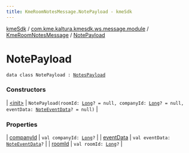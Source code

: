 ```yaml
---
title: KmeRoomNotesMessage.NotePayload - kmeSdk
---
```


[kmeSdk](../../../index.html) / [com.kme.kaltura.kmesdk.ws.message.module](../../index.html) / [KmeRoomNotesMessage](../index.html) / [NotePayload](./index.html)

# NotePayload

`data class NotePayload : `[`NotesPayload`](../-notes-payload/index.html)

### Constructors

| [&lt;init&gt;](-init-.html) | `NotePayload(roomId: `[`Long`](https://kotlinlang.org/api/latest/jvm/stdlib/kotlin/-long/index.html)`? = null, companyId: `[`Long`](https://kotlinlang.org/api/latest/jvm/stdlib/kotlin/-long/index.html)`? = null, eventData: `[`NoteEventData`](../-note-event-data/index.html)`? = null)` |

### Properties

| [companyId](company-id.html) | `val companyId: `[`Long`](https://kotlinlang.org/api/latest/jvm/stdlib/kotlin/-long/index.html)`?` |
| [eventData](event-data.html) | `val eventData: `[`NoteEventData`](../-note-event-data/index.html)`?` |
| [roomId](room-id.html) | `val roomId: `[`Long`](https://kotlinlang.org/api/latest/jvm/stdlib/kotlin/-long/index.html)`?` |

